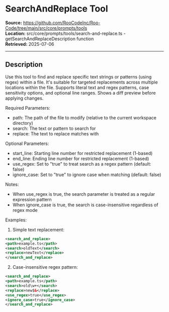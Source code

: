 # SearchAndReplace Tool

**Source:** https://github.com/RooCodeInc/Roo-Code/tree/main/src/core/prompts/tools  
**Location:** src/core/prompts/tools/search-and-replace.ts - getSearchAndReplaceDescription function  
**Retrieved:** 2025-07-06

---

## Description

Use this tool to find and replace specific text strings or patterns (using regex) within a file. It's suitable for targeted replacements across multiple locations within the file. Supports literal text and regex patterns, case sensitivity options, and optional line ranges. Shows a diff preview before applying changes.

Required Parameters:
- path: The path of the file to modify (relative to the current workspace directory)
- search: The text or pattern to search for
- replace: The text to replace matches with

Optional Parameters:
- start_line: Starting line number for restricted replacement (1-based)
- end_line: Ending line number for restricted replacement (1-based)
- use_regex: Set to "true" to treat search as a regex pattern (default: false)
- ignore_case: Set to "true" to ignore case when matching (default: false)

Notes:
- When use_regex is true, the search parameter is treated as a regular expression pattern
- When ignore_case is true, the search is case-insensitive regardless of regex mode

Examples:

1. Simple text replacement:
```xml
<search_and_replace>
<path>example.ts</path>
<search>oldText</search>
<replace>newText</replace>
</search_and_replace>
```

2. Case-insensitive regex pattern:
```xml
<search_and_replace>
<path>example.ts</path>
<search>old\w+</search>
<replace>new$&</replace>
<use_regex>true</use_regex>
<ignore_case>true</ignore_case>
</search_and_replace>
```